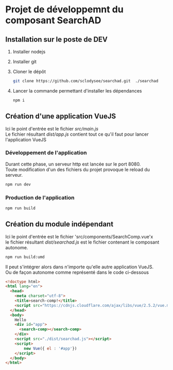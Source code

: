 # Projet de développemnt du composant SearchAD


## Installation sur le poste de DEV

1. Installer nodejs

2. Installer git

3. Cloner le dépôt 

	```bash
	git clone https://github.com/sclodysee/searchad.git  ./searchad
	```

4. Lancer la commande permettant d'installer les dépendances

	```bash
	npm i
	```




## Création d'une application VueJS
Ici le point d'entrée est le fichier *src/main.js*  
Le fichier résultant *dist/app.js* contient tout ce qu'il faut pour lancer l'application VueJS  

### Développement de l'application
Durant cette phase, un serveur http est lancée sur le port 8080.  
Toute modification d'un des fichiers du projet provoque le reload du serveur.  
```bash
npm run dev
```

### Production  de l'application
```bash
npm run build
```

## Création du module indépendant
Ici le point d'entrée est le fichier 'src/components/SearchComp.vue'x  
le fichier résultant *dist/searchad.js* est le fichier contenant le composant autonome.  
```bash
npm run build:umd
```
Il peut s'intégrer alors dans n'importe qu'elle autre application VueJS.  
Ou de façon autonome comme représenté dans le code ci-dessous  

```html
<!doctype html>
<html lang="en">
  <head>
    <meta charset="utf-8">
    <title>search-comp!</title>
    <script src="https://cdnjs.cloudflare.com/ajax/libs/vue/2.5.2/vue.min.js"></script>
  </head>
  <body>
    Hello
    <div id="app">
      <search-comp></search-comp>
    </div>
    <script src="./dist/searchad.js"></script>
    <script>      
        new Vue({ el : '#app'})
    </script>  
  </body>
</html>

```
